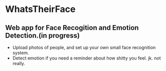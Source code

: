 # WhatsTheirFace

## Web app for Face Recogition and Emotion Detection.(in progress)
- Upload photos of people, and set up your own small face recognition system. 
- Detect emotion if you need a reminder about how shitty you feel. jk. not really. 
